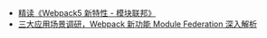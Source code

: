 - [精读《Webpack5 新特性 - 模块联邦》](https://zhuanlan.zhihu.com/p/115403616)
- [三大应用场景调研，Webpack 新功能 Module Federation 深入解析](https://developer.aliyun.com/article/755252)
